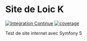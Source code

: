 # Site de Loic K
[![Integration Continue](https://github.com/loic943/Loic_K/actions/workflows/Integration-Continue.yml/badge.svg?branch=master)](https://github.com/loic943/Loic_K/actions/workflows/Integration-Continue.yml)
[![coverage](https://codecov.io/gh/loic943/Loic_K/branch/master/graph/badge.svg?token=0VQ6psKF1x)](https://codecov.io/gh/loic943/Loic_K)

Test de site internet avec Symfony 5